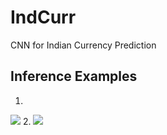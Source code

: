# IndCurr
CNN for Indian Currency Prediction

## Inference Examples 

1.
![](https://i.imgur.com/sYqFFVv.gif)
2.
![](https://i.imgur.com/TIODbHY.gif)

